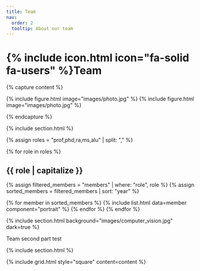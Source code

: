 ```yaml
---
title: Team
nav:
  order: 2
  tooltip: About our team
---
```


# {% include icon.html icon="fa-solid fa-users" %}Team

{% capture content %}

{% include figure.html image="images/photo.jpg" %}
{% include figure.html image="images/photo.jpg" %}


{% endcapture %}

{% include section.html %}

{% assign roles = "prof,phd,ra,ms,alu" | split: "," %}

{% for role in roles %}
  <h2>{{ role | capitalize }}</h2>
  {% assign filtered_members = "members" | where: "role", role %}
  {% assign sorted_members = filtered_members | sort: "year" %}
  
  {% for member in sorted_members %}
    {% include list.html data=member component="portrait" %}
  {% endfor %}
{% endfor %}

{% include section.html background="images/computer_vision.jpg" dark=true %}

Team second part test

{% include section.html %}



{% include grid.html style="square" content=content %}

